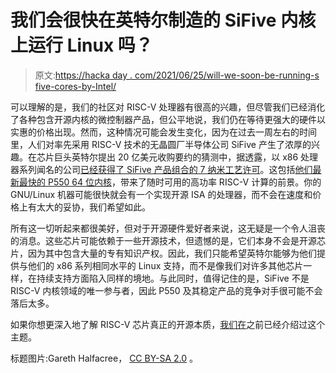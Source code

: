# 我们会很快在英特尔制造的 SiFive 内核上运行 Linux 吗？

> 原文:[https://hacka day . com/2021/06/25/will-we-soon-be-running-s five-cores-by-Intel/](https://hackaday.com/2021/06/25/will-we-soon-be-running-linux-on-sifive-cores-made-by-intel/)

可以理解的是，我们的社区对 RISC-V 处理器有很高的兴趣，但尽管我们已经消化了各种包含开源内核的微控制器产品，但公平地说，我们仍在等待更强大的硬件以实惠的价格出现。然而，这种情况可能会发生变化，因为在过去一周左右的时间里，人们对率先采用 RISC-V 技术的无晶圆厂半导体公司 SiFive 产生了浓厚的兴趣。在芯片巨头英特尔提出 20 亿美元收购要约的猜测中，据透露，以 x86 处理器系列闻名的公司[已经获得了 SiFive 产品组合的 7 纳米工艺许可](https://www.anandtech.com/show/16777/intel-licenses-sifives-portfolio-for-intel-foundry-services-on-7nm)。这包括[他们最新最快的 P550 64 位内核](https://www.sifive.com/press/sifive-performance-p550-core-sets-new-standard-as-highest)，带来了随时可用的高功率 RISC-V 计算的前景。你的 GNU/Linux 机器可能很快就会有一个实现开源 ISA 的处理器，而不会在速度和价格上有太大的妥协，我们希望如此。

所有这一切听起来都很美好，但对于开源硬件爱好者来说，这无疑是一个令人沮丧的消息。这些芯片可能依赖于一些开源技术，但遗憾的是，它们本身不会是开源芯片，因为其中包含大量的专有知识产权。因此，我们只能希望英特尔能够为他们提供与他们的 x86 系列相同水平的 Linux 支持，而不是像我们对许多其他芯片一样，在持续支持方面陷入同样的境地。与此同时，值得记住的是，SiFive 不是 RISC-V 内核领域的唯一参与者，因此 P550 及其稳定产品的竞争对手很可能不会落后太多。

如果你想更深入地了解 RISC-V 芯片真正的开源本质，[我们在](https://hackaday.com/2021/02/27/exploring-the-open-source-that-really-goes-into-a-risc-v-chip/)之前已经介绍过这个主题。

标题图片:Gareth Halfacree， [CC BY-SA 2.0](https://commons.wikimedia.org/wiki/File:SiFive_HiFive1_(31607371993).png) 。
